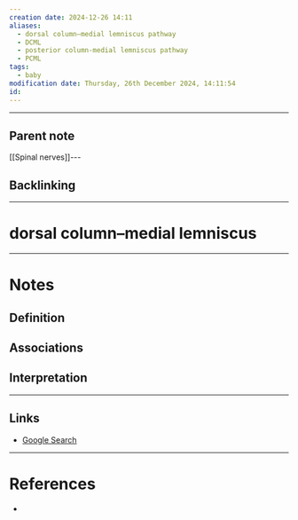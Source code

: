 ```yaml
---
creation date: 2024-12-26 14:11
aliases:
  - dorsal column–medial lemniscus pathway
  - DCML
  - posterior column-medial lemniscus pathway
  - PCML
tags:
  - baby
modification date: Thursday, 26th December 2024, 14:11:54
id:
---
```

---

## Parent note
[[Spinal nerves]]---
## Backlinking


---
# dorsal column–medial lemniscus


---
# Notes

## Definition

## Associations

## Interpretation

---
## Links
- [Google Search](https://www.google.com/search?q=dorsal+column–medial+lemniscus)

---
# References
+ 